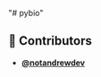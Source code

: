 <!-- DO NOT REMOVE - contributor_list:data:start:["notandrewdev"]:end -->
"# pybio" 

<!-- prettier-ignore-start -->
<!-- DO NOT REMOVE - contributor_list:start -->
## 👥 Contributors


- **[@notandrewdev](https://github.com/notandrewdev)**

<!-- DO NOT REMOVE - contributor_list:end -->
<!-- prettier-ignore-end -->